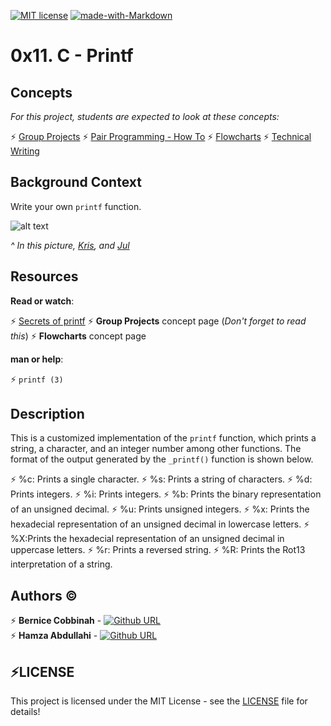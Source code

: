 [![MIT license](https://img.shields.io/github/license/bhalut/Tropical-Puzzle.svg)](https://github.com/AnaliceBernice/printf/blob/master/LICENSE)
[![made-with-Markdown](https://img.shields.io/badge/Made%20with-Markdown-1f425f.svg)](http://commonmark.org)

# 0x11. C - Printf

Concepts
--------

*For this project, students are expected to look at these concepts:*

:zap:   [Group Projects](https://alx-intranet.hbtn.io/concepts/111)
:zap:   [Pair Programming - How To](https://alx-intranet.hbtn.io/concepts/121)
:zap:   [Flowcharts](https://alx-intranet.hbtn.io/concepts/130)
:zap:   [Technical Writing](https://alx-intranet.hbtn.io/concepts/225)

Background Context
------------------

Write your own `printf` function.

![alt text](https://s3.amazonaws.com/intranet-projects-files/holbertonschool-low_level_programming/228/printf.png)

*^ In this picture, [Kris](https://alx-intranet.hbtn.io/rltoken/pSPZEmqi5O8ZoeLM5-65WA "Kris"), and [Jul](https://alx-intranet.hbtn.io/rltoken/X_vDffLlUpbtqnubfnQx8Q "Jul")*

Resources
---------

**Read or watch**:

:zap:   [Secrets of printf](https://alx-intranet.hbtn.io/rltoken/gxdsTXxWMklkBTgY197HYQ "Secrets of printf")
:zap:   **Group Projects** concept page (*Don't forget to read this*)
:zap:   **Flowcharts** concept page

**man or help**:

:zap:   `printf (3)`

## Description

This is a customized implementation of the `printf` function, which prints a string, a character, and an integer number among other functions. The format of the output generated by the `_printf()` function is shown below.

:zap: %c: Prints a single character.
:zap: %s: Prints a string of characters.
:zap: %d: Prints integers.
:zap: %i: Prints integers.
:zap: %b: Prints the binary representation of an unsigned decimal.
:zap: %u: Prints unsigned integers.
:zap: %x: Prints the hexadecial representation of an unsigned decimal in lowercase letters.
:zap: %X:Prints the hexadecial representation of an unsigned decimal in uppercase letters.
:zap: %r: Prints a reversed string.
:zap: %R: Prints the Rot13 interpretation of a string.

## Authors :copyright:

:zap: **Bernice Cobbinah** - [![Github URL](https://img.shields.io/badge/GitHub-100000?style=for-the-badge&logo=github&logoColor=white)](https://github.com/AnaliceBernice)</br>
:zap: **Hamza Abdullahi** - [![Github URL](https://img.shields.io/badge/GitHub-100000?style=for-the-badge&logo=github&logoColor=white)](https://github.com/hamzayawa)

:zap:LICENSE
-------
This project is licensed under the MIT License - see the [LICENSE](LICENSE) file for details!
